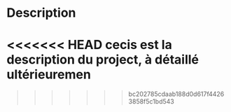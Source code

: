 # Description
<<<<<<< HEAD
cecis est la description du project, à détaillé ultérieuremen
=======
>>>>>>> bc202785cdaab188d0d617f44263858f5c1bd543
